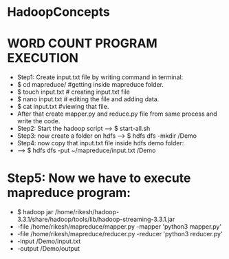 # HadoopConcepts
# WORD COUNT PROGRAM EXECUTION
* Step1: Create input.txt file by writing command in terminal:
* $ cd mapreduce/ #getting inside mapreduce folder.
* $ touch input.txt   # creating input.txt file
* $ nano input.txt   # editing the file and adding data.        
* $ cat input.txt  #viewing that file.
* After that create mapper.py and reduce.py file from same process and write the code.
* Step2: Start the hadoop script --> $ start-all.sh
* Step3: now create a folder on hdfs --> $ hdfs dfs -mkdir /Demo
* Step4: now copy that input.txt file inside hdfs demo folder:
* --> $ hdfs dfs -put ~/mapreduce/input.txt /Demo
#  Step5: Now we have to execute mapreduce program:
* $ hadoop jar /home/rikesh/hadoop-3.3.1/share/hadoop/tools/lib/hadoop-streaming-3.3.1.jar
* -file /home/rikesh/mapreduce/mapper.py -mapper 'python3 mapper.py'
* -file /home/rikesh/mapreduce/reducer.py -reducer 'python3 reducer.py' 
* -input /Demo/input.txt 
* -output /Demo/output

